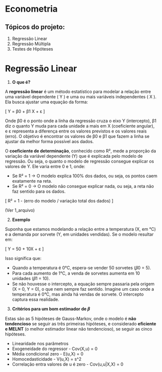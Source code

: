 # Econometria
## Tópicos do projeto:
1. Regressão Linear
2. Regressão Múltipla
3. Testes de Hipóteses

# Regressão Linear

1. **O que é?**
   
A **regressão linear** é um método estatístico para modelar a relação entre uma variável dependente \( Y \) e uma ou mais variáveis independentes \( X \). 
Ela busca ajustar uma equação da forma:  

\[
Y = β0 + β1 X + ε
\]

Onde β0 é o ponto onde a linha da regressão cruza o eixo Y (intercepto), β1 diz o quanto Y muda para cada unidade a mais em X (coeficiente angular), e ε representa a diferença entre os valores previstos e os valores reais (erro). O objetivo é encontrar os valores de β0 e β1 que fazem a linha se ajustar da melhor forma possível aos dados.

O **coeficiente de determinação**, conhecido como R², mede a proporção da variação da variável dependente (Y) que é explicada pelo modelo de regressão. Ou seja, o quanto o modelo de regressão consegue explicar os valores de Y. Ele varia entre 0 e 1, onde:
- Se R² = 1 → O modelo explica 100% dos dados, ou seja, os pontos caem exatamente na reta.
- Se R² = 0 → O modelo não consegue explicar nada, ou seja, a reta não faz sentido para os dados.

\[
R² = 1 - (erro do modelo / variação total dos dados)​
\]

(Ver 1_arquivo)

2. **Exemplo**

Suponha que estamos modelando a relação entre a temperatura (X, em °C) e a demanda por sorvete (Y, em unidades vendidas).
Se o modelo resultar em:

\[
Y = 50 + 10X + ε
\]

Isso significa que:

- Quando a temperatura é 0°C, espera-se vender 50 sorvetes (𝛽0 = 5). 
- Para cada aumento de 1°C, a venda de sorvetes aumenta em 10 unidades (𝛽1 = 10).
- Se não houvesse o intercepto, a equação sempre passaria pela origem (X = 0, Y = 0), o que nem sempre faz sentido. Imagine um caso onde a temperatura é 0°C, mas ainda há vendas de sorvete. O intercepto captura essa realidade.

3. **Critérios para um bom estimador de 𝛽**

Estas são as 5 hipóteses de Gauss-Markov, onde o modelo é **não tendencioso** se seguir as três primeiras hipóteses, e considerado **eficiente e MELNT** (o melhor estimador linear não tendencioso), se seguir as cinco hipóteses.
* Linearidade nos parâmetros
* Exogeneidade do regressor - Cov(X,u) = 0
* Média condicional zero - E(u,X) = 0
* Homocedasticidade - V(u,X) = s^2
* Correlação entra valores de u é zero - Cov(u,u|X,X) = 0
